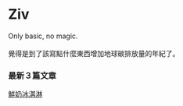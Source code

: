 # Ziv

Only basic, no magic.\
\
覺得是到了該寫點什麼東西增加地球碳排放量的年紀了。



### 最新３篇文章

[鮮奶冰淇淋](zan-zan-hao-wu/chi-chi-he-he/xian-nai-bing-qi-lin.md)
